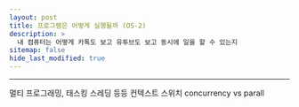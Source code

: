 ```yaml
---
layout: post
title: 프로그램은 어떻게 실행될까 (OS-2)
description: >
  내 컴퓨터는 어떻게 카톡도 보고 유투브도 보고 동시에 일을 할 수 있는지
sitemap: false
hide_last_modified: true
---
```


---
멀티 프로그래밍, 태스킹 스레딩 등등
컨텍스트 스위치
concurrency vs parall